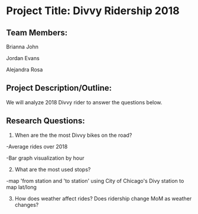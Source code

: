 # Project Title: Divvy Ridership 2018

## Team Members:

Brianna John

Jordan Evans

Alejandra Rosa

## Project Description/Outline:

We will analyze 2018 Divvy rider to answer the questions below.

## Research Questions:

1. When are the the most Divvy bikes on the road?

-Average rides over 2018

-Bar graph visualization by hour

2. What are the most used stops?

-map 'from station and 'to station' using City of Chicago's Divy station to map lat/long

3. How does weather affect rides? Does ridership change MoM as weather changes?

